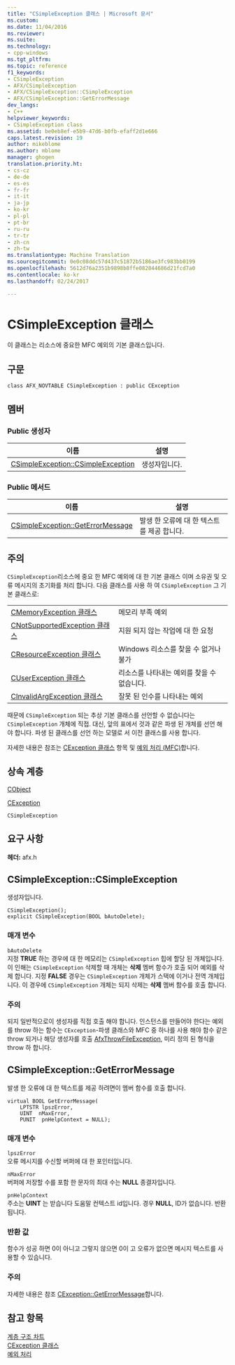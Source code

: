 ```yaml
---
title: "CSimpleException 클래스 | Microsoft 문서"
ms.custom: 
ms.date: 11/04/2016
ms.reviewer: 
ms.suite: 
ms.technology:
- cpp-windows
ms.tgt_pltfrm: 
ms.topic: reference
f1_keywords:
- CSimpleException
- AFX/CSimpleException
- AFX/CSimpleException::CSimpleException
- AFX/CSimpleException::GetErrorMessage
dev_langs:
- C++
helpviewer_keywords:
- CSimpleException class
ms.assetid: be0eb8ef-e5b9-47d6-b0fb-efaff2d1e666
caps.latest.revision: 19
author: mikeblome
ms.author: mblome
manager: ghogen
translation.priority.ht:
- cs-cz
- de-de
- es-es
- fr-fr
- it-it
- ja-jp
- ko-kr
- pl-pl
- pt-br
- ru-ru
- tr-tr
- zh-cn
- zh-tw
ms.translationtype: Machine Translation
ms.sourcegitcommit: 0e0c08ddc57d437c51872b5186ae3fc983bb0199
ms.openlocfilehash: 5612d76a2351b9898b8ffe082844686d21fcd7a0
ms.contentlocale: ko-kr
ms.lasthandoff: 02/24/2017

---
```

# <a name="csimpleexception-class"></a>CSimpleException 클래스
이 클래스는 리소스에 중요한 MFC 예외의 기본 클래스입니다.  
  
## <a name="syntax"></a>구문  
  
```  
class AFX_NOVTABLE CSimpleException : public CException  
```  
  
## <a name="members"></a>멤버  
  
### <a name="public-constructors"></a>Public 생성자  
  
|이름|설명|  
|----------|-----------------|  
|[CSimpleException::CSimpleException](#csimpleexception)|생성자입니다.|  
  
### <a name="public-methods"></a>Public 메서드  
  
|이름|설명|  
|----------|-----------------|  
|[CSimpleException::GetErrorMessage](#geterrormessage)|발생 한 오류에 대 한 텍스트를 제공 합니다.|  
  
## <a name="remarks"></a>주의  
 `CSimpleException`리소스에 중요 한 MFC 예외에 대 한 기본 클래스 이며 소유권 및 오류 메시지의 초기화를 처리 합니다. 다음 클래스를 사용 하 여 `CSimpleException` 그 기본 클래스로:  
  
|||  
|-|-|  
|[CMemoryException 클래스](../../mfc/reference/cmemoryexception-class.md)|메모리 부족 예외|  
|[CNotSupportedException 클래스](../../mfc/reference/cnotsupportedexception-class.md)|지원 되지 않는 작업에 대 한 요청|  
|[CResourceException 클래스](../../mfc/reference/cresourceexception-class.md)|Windows 리소스를 찾을 수 없거나 불가|  
|[CUserException 클래스](../../mfc/reference/cuserexception-class.md)|리소스를 나타내는 예외를 찾을 수 없습니다.|  
|[CInvalidArgException 클래스](../../mfc/reference/cinvalidargexception-class.md)|잘못 된 인수를 나타내는 예외|  
  
 때문에 `CSimpleException` 되는 추상 기본 클래스를 선언할 수 없습니다는 `CSimpleException` 개체에 직접. 대신, 앞의 표에서 것과 같은 파생 된 개체를 선언 해야 합니다. 파생 된 클래스를 선언 하는 모델로 서 이전 클래스를 사용 합니다.  
  
 자세한 내용은 참조는 [CException 클래스](../../mfc/reference/cexception-class.md) 항목 및 [예외 처리 (MFC)](../../mfc/exception-handling-in-mfc.md)합니다.  
  
## <a name="inheritance-hierarchy"></a>상속 계층  
 [CObject](../../mfc/reference/cobject-class.md)  
  
 [CException](../../mfc/reference/cexception-class.md)  
  
 `CSimpleException`  
  
## <a name="requirements"></a>요구 사항  
 **헤더:** afx.h  
  
##  <a name="csimpleexception"></a>CSimpleException::CSimpleException  
 생성자입니다.  
  
```  
CSimpleException();  
explicit CSimpleException(BOOL bAutoDelete);
```  
  
### <a name="parameters"></a>매개 변수  
 `bAutoDelete`  
 지정 **TRUE** 하는 경우에 대 한 메모리는 `CSimpleException` 힙에 할당 된 개체입니다. 이 인해는 `CSimpleException` 삭제할 때 개체는 **삭제** 멤버 함수가 호출 되어 예외를 삭제 합니다. 지정 **FALSE** 경우는 `CSimpleException` 개체가 스택에 이거나 전역 개체입니다. 이 경우에 `CSimpleException` 개체는 되지 삭제는 **삭제** 멤버 함수를 호출 합니다.  
  
### <a name="remarks"></a>주의  
 되지 일반적으로이 생성자를 직접 호출 해야 합니다. 인스턴스를 만들어야 한다는 예외를 throw 하는 함수는 `CException`-파생 클래스와 MFC 중 하나를 사용 해야 함수 같은 throw 되거나 해당 생성자를 호출 [AfxThrowFileException](exception-processing.md#afxthrowfileexception), 미리 정의 된 형식을 throw 하 합니다.  
  
##  <a name="geterrormessage"></a>CSimpleException::GetErrorMessage  
 발생 한 오류에 대 한 텍스트를 제공 하려면이 멤버 함수를 호출 합니다.  
  
```  
virtual BOOL GetErrorMessage(
    LPTSTR lpszError,
    UINT  nMaxError,
    PUNIT  pnHelpContext = NULL);
```  
  
### <a name="parameters"></a>매개 변수  
 `lpszError`  
 오류 메시지를 수신할 버퍼에 대 한 포인터입니다.  
  
 `nMaxError`  
 버퍼에 저장할 수를 포함 한 문자의 최대 수는 **NULL** 종결자입니다.  
  
 `pnHelpContext`  
 주소는 **UINT** 는 받습니다 도움말 컨텍스트 id입니다. 경우 **NULL**, ID가 없습니다. 반환 됩니다.  
  
### <a name="return-value"></a>반환 값  
 함수가 성공 하면 0이 아니고 그렇지 않으면 0이 고 오류가 없으면 메시지 텍스트를 사용할 수 있습니다.  
  
### <a name="remarks"></a>주의  
 자세한 내용은 참조 [CException::GetErrorMessage](../../mfc/reference/cfileexception-class.md#geterrormessage)합니다.  
  
## <a name="see-also"></a>참고 항목  
 [계층 구조 차트](../../mfc/hierarchy-chart.md)   
 [CException 클래스](../../mfc/reference/cexception-class.md)   
 [예외 처리](../../mfc/exception-handling-in-mfc.md)




